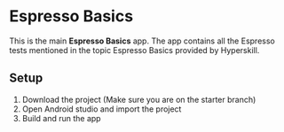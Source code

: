 # Espresso Basics
This is the main **Espresso Basics** app. The app contains all the Espresso tests mentioned in the topic Espresso Basics provided by Hyperskill.

## Setup
1. Download the project (Make sure you are on the starter branch)
2. Open Android studio and import the project
3. Build and run the app
